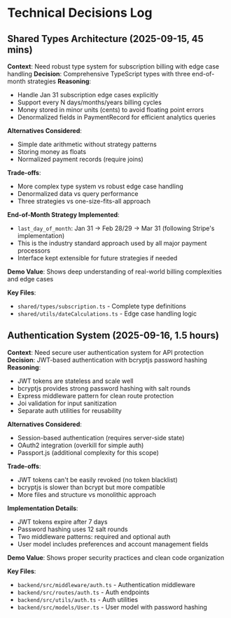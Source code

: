 # Technical Decisions Log

## Shared Types Architecture (2025-09-15, 45 mins)

**Context**: Need robust type system for subscription billing with edge case handling
**Decision**: Comprehensive TypeScript types with three end-of-month strategies
**Reasoning**: 
- Handle Jan 31 subscription edge cases explicitly
- Support every N days/months/years billing cycles
- Money stored in minor units (cents) to avoid floating point errors
- Denormalized fields in PaymentRecord for efficient analytics queries

**Alternatives Considered**: 
- Simple date arithmetic without strategy patterns
- Storing money as floats
- Normalized payment records (require joins)

**Trade-offs**: 
- More complex type system vs robust edge case handling
- Denormalized data vs query performance
- Three strategies vs one-size-fits-all approach

**End-of-Month Strategy Implemented**:
- `last_day_of_month`: Jan 31 → Feb 28/29 → Mar 31 (following Stripe's implementation)
- This is the industry standard approach used by all major payment processors
- Interface kept extensible for future strategies if needed

**Demo Value**: Shows deep understanding of real-world billing complexities and edge cases

**Key Files**:
- `shared/types/subscription.ts` - Complete type definitions
- `shared/utils/dateCalculations.ts` - Edge case handling logic

## Authentication System (2025-09-16, 1.5 hours)

**Context**: Need secure user authentication system for API protection
**Decision**: JWT-based authentication with bcryptjs password hashing
**Reasoning**:
- JWT tokens are stateless and scale well
- bcryptjs provides strong password hashing with salt rounds
- Express middleware pattern for clean route protection
- Joi validation for input sanitization
- Separate auth utilities for reusability

**Alternatives Considered**:
- Session-based authentication (requires server-side state)
- OAuth2 integration (overkill for simple auth)
- Passport.js (additional complexity for this scope)

**Trade-offs**:
- JWT tokens can't be easily revoked (no token blacklist)
- bcryptjs is slower than bcrypt but more compatible
- More files and structure vs monolithic approach

**Implementation Details**:
- JWT tokens expire after 7 days
- Password hashing uses 12 salt rounds
- Two middleware patterns: required and optional auth
- User model includes preferences and account management fields

**Demo Value**: Shows proper security practices and clean code organization

**Key Files**:
- `backend/src/middleware/auth.ts` - Authentication middleware
- `backend/src/routes/auth.ts` - Auth endpoints
- `backend/src/utils/auth.ts` - Auth utilities
- `backend/src/models/User.ts` - User model with password hashing
